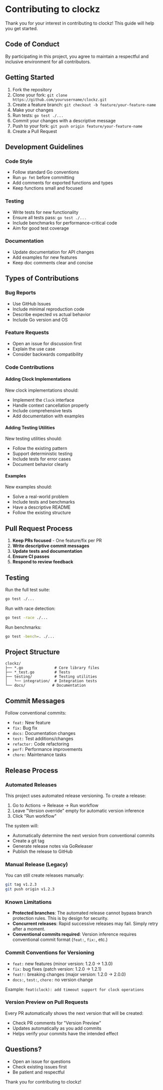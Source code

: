 # Contributing to clockz

Thank you for your interest in contributing to clockz! This guide will help you get started.

## Code of Conduct

By participating in this project, you agree to maintain a respectful and inclusive environment for all contributors.

## Getting Started

1. Fork the repository
2. Clone your fork: `git clone https://github.com/yourusername/clockz.git`
3. Create a feature branch: `git checkout -b feature/your-feature-name`
4. Make your changes
5. Run tests: `go test ./...`
6. Commit your changes with a descriptive message
7. Push to your fork: `git push origin feature/your-feature-name`
8. Create a Pull Request

## Development Guidelines

### Code Style

- Follow standard Go conventions
- Run `go fmt` before committing
- Add comments for exported functions and types
- Keep functions small and focused

### Testing

- Write tests for new functionality
- Ensure all tests pass: `go test ./...`
- Include benchmarks for performance-critical code
- Aim for good test coverage

### Documentation

- Update documentation for API changes
- Add examples for new features
- Keep doc comments clear and concise

## Types of Contributions

### Bug Reports

- Use GitHub Issues
- Include minimal reproduction code
- Describe expected vs actual behavior
- Include Go version and OS

### Feature Requests

- Open an issue for discussion first
- Explain the use case
- Consider backwards compatibility

### Code Contributions

#### Adding Clock Implementations

New clock implementations should:
- Implement the `Clock` interface
- Handle context cancellation properly
- Include comprehensive tests
- Add documentation with examples

#### Adding Testing Utilities

New testing utilities should:
- Follow the existing pattern
- Support deterministic testing
- Include tests for error cases
- Document behavior clearly

#### Examples

New examples should:
- Solve a real-world problem
- Include tests and benchmarks
- Have a descriptive README
- Follow the existing structure

## Pull Request Process

1. **Keep PRs focused** - One feature/fix per PR
2. **Write descriptive commit messages**
3. **Update tests and documentation**
4. **Ensure CI passes**
5. **Respond to review feedback**

## Testing

Run the full test suite:
```bash
go test ./...
```

Run with race detection:
```bash
go test -race ./...
```

Run benchmarks:
```bash
go test -bench=. ./...
```

## Project Structure

```
clockz/
├── *.go              # Core library files
├── *_test.go         # Tests
├── testing/          # Testing utilities
│   └── integration/  # Integration tests
└── docs/            # Documentation
```

## Commit Messages

Follow conventional commits:
- `feat:` New feature
- `fix:` Bug fix
- `docs:` Documentation changes
- `test:` Test additions/changes
- `refactor:` Code refactoring
- `perf:` Performance improvements
- `chore:` Maintenance tasks

## Release Process

### Automated Releases

This project uses automated release versioning. To create a release:

1. Go to Actions → Release → Run workflow
2. Leave "Version override" empty for automatic version inference
3. Click "Run workflow"

The system will:
- Automatically determine the next version from conventional commits
- Create a git tag
- Generate release notes via GoReleaser
- Publish the release to GitHub

### Manual Release (Legacy)

You can still create releases manually:
```bash
git tag v1.2.3
git push origin v1.2.3
```

### Known Limitations

- **Protected branches**: The automated release cannot bypass branch protection rules. This is by design for security.
- **Concurrent releases**: Rapid successive releases may fail. Simply retry after a moment.
- **Conventional commits required**: Version inference requires conventional commit format (`feat:`, `fix:`, etc.)

### Commit Conventions for Versioning
- `feat:` new features (minor version: 1.2.0 → 1.3.0)
- `fix:` bug fixes (patch version: 1.2.0 → 1.2.1)  
- `feat!:` breaking changes (major version: 1.2.0 → 2.0.0)
- `docs:`, `test:`, `chore:` no version change

Example: `feat(clock): add timeout support for clock operations`

### Version Preview on Pull Requests
Every PR automatically shows the next version that will be created:
- Check PR comments for "Version Preview" 
- Updates automatically as you add commits
- Helps verify your commits have the intended effect

## Questions?

- Open an issue for questions
- Check existing issues first
- Be patient and respectful

Thank you for contributing to clockz!